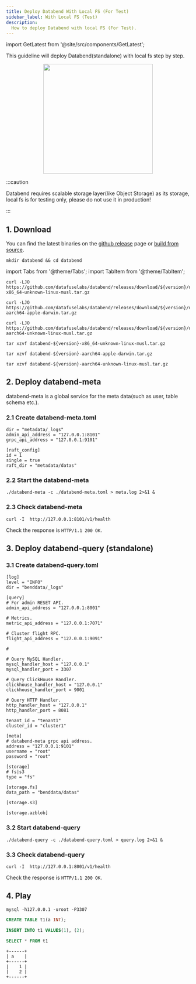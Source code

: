 ```yaml
---
title: Deploy Databend With Local FS (For Test)
sidebar_label: With Local FS (Test)
description:
  How to deploy Databend with local FS (For Test).
---
```

import GetLatest from '@site/src/components/GetLatest';

This guideline will deploy Databend(standalone) with local fs step by step.

<p align="center">
<img src="https://datafuse-1253727613.cos.ap-hongkong.myqcloud.com/deploy-local-standalone.png" width="300"/>

</p>

:::caution

Databend requires scalable storage layer(like Object Storage) as its storage, local fs is for testing only, please do not use it in production!

:::

## 1. Download
You can find the latest binaries on the [github release](https://github.com/datafuselabs/databend/releases) page or [build from source](../60-contributing/00-building-from-source.md).

```shell
mkdir databend && cd databend
```

import Tabs from '@theme/Tabs';
import TabItem from '@theme/TabItem';

<Tabs groupId="operating-systems">
<TabItem value="linux" label="Linux">

```shell
curl -LJO https://github.com/datafuselabs/databend/releases/download/${version}/databend-${version}-x86_64-unknown-linux-musl.tar.gz
```

</TabItem>
<TabItem value="mac" label="MacOS">

```shell
curl -LJO https://github.com/datafuselabs/databend/releases/download/${version}/databend-${version}-aarch64-apple-darwin.tar.gz
```

</TabItem>

<TabItem value="arm" label="Arm">

```shell
curl -LJO https://github.com/datafuselabs/databend/releases/download/${version}/databend-${version}-aarch64-unknown-linux-musl.tar.gz
```

</TabItem>
</Tabs>

<Tabs groupId="operating-systems">
<TabItem value="linux" label="Linux">

```shell
tar xzvf databend-${version}-x86_64-unknown-linux-musl.tar.gz
```

</TabItem>
<TabItem value="mac" label="MacOS">

```shell
tar xzvf databend-${version}-aarch64-apple-darwin.tar.gz
```

</TabItem>

<TabItem value="arm" label="Arm">

```shell
tar xzvf databend-${version}-aarch64-unknown-linux-musl.tar.gz
```

</TabItem>
</Tabs>

## 2. Deploy databend-meta

databend-meta is a global service for the meta data(such as user, table schema etc.).

### 2.1 Create databend-meta.toml

```shell title="databend-meta.toml"
dir = "metadata/_logs"
admin_api_address = "127.0.0.1:8101"
grpc_api_address = "127.0.0.1:9101"

[raft_config]
id = 1
single = true
raft_dir = "metadata/datas"
```

### 2.2 Start the databend-meta

```shell
./databend-meta -c ./databend-meta.toml > meta.log 2>&1 &
```

### 2.3 Check databend-meta

```shell
curl -I  http://127.0.0.1:8101/v1/health
```

Check the response is `HTTP/1.1 200 OK`.


## 3. Deploy databend-query (standalone)

### 3.1 Create databend-query.toml

```shell title="databend-query.toml"
[log]
level = "INFO"
dir = "benddata/_logs"

[query]
# For admin RESET API.
admin_api_address = "127.0.0.1:8001"

# Metrics.
metric_api_address = "127.0.0.1:7071"

# Cluster flight RPC.
flight_api_address = "127.0.0.1:9091"

#

# Query MySQL Handler.
mysql_handler_host = "127.0.0.1"
mysql_handler_port = 3307

# Query ClickHouse Handler.
clickhouse_handler_host = "127.0.0.1"
clickhouse_handler_port = 9001

# Query HTTP Handler.
http_handler_host = "127.0.0.1"
http_handler_port = 8081

tenant_id = "tenant1"
cluster_id = "cluster1"

[meta]
# databend-meta grpc api address. 
address = "127.0.0.1:9101"
username = "root"
password = "root"

[storage]
# fs|s3
type = "fs"

[storage.fs]
data_path = "benddata/datas"

[storage.s3]

[storage.azblob]
```

### 3.2 Start databend-query

```shell
./databend-query -c ./databend-query.toml > query.log 2>&1 &
```

### 3.3 Check databend-query 

```shell
curl -I  http://127.0.0.1:8001/v1/health
```

Check the response is `HTTP/1.1 200 OK`.

## 4. Play

```shell
mysql -h127.0.0.1 -uroot -P3307 
```

```sql
CREATE TABLE t1(a INT);
```

```sql
INSERT INTO t1 VALUES(1), (2);
```

```sql
SELECT * FROM t1
```

```text
+------+
| a    |
+------+
|    1 |
|    2 |
+------+
```
<GetLatest/>